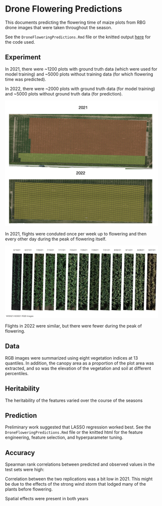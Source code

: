 # Drone Flowering Predictions

This documents predicting the flowering time of maize plots from RBG drone images that were taken throughout the season. 

See the `DroneFloweringPredictions.Rmd` file or the knitted output [here](https://acperkins3.github.io/DroneFloweringPredictions.html) for the code used.

## Experiment

In 2021, there were ~1200 plots with ground truth data (which were used for model training) and ~5000 plots without training data (for which flowering time was predicted).

In 2022, there were ~2000 plots with ground truth data (for model training) and ~5000 plots without ground truth data (for prediction).

<p align="center"><img src="https://raw.githubusercontent.com/acperkins3/Drone-Flowering-Predictions/main/FieldsOutline.png" /></p>

In 2021, flights were conduted once per week up to flowering and then every other day during the peak of flowering itself.

<p align="center"><img src="https://raw.githubusercontent.com/acperkins3/Drone-Flowering-Predictions/main/PlotOverTime.png" /></p>

Flights in 2022 were similar, but there were fewer during the peak of flowering.

## Data

RGB images were summarized using eight vegetation indices at 13 quantiles. In addition, the canopy area as a proportion of the plot area was extracted, and so was the elevation of the vegetation and soil at different percentiles.

## Heritability

The heritability of the features varied over the course of the seasons



## Prediction

Preliminary work suggested that LASSO regression worked best. See the `DroneFloweringPredictions.Rmd` file or the knitted html for the feature engineering, feature selection, and hyperparameter tuning.

## Accuracy

Spearman rank correlations between predicted and observed values in the test sets were high:

Correlation between the two replications was a bit low in 2021. This might be due to the effects of the strong wind storm that lodged many of the plants before flowering.

Spatial effects were present in both years